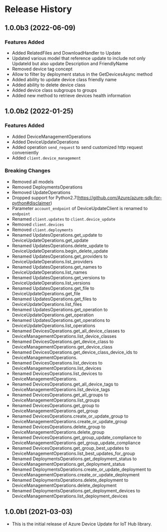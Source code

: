 # Release History

## 1.0.0b3 (2022-06-09)

### Features Added
- Added RelatedFiles and DownloadHandler to Update
- Updated various model that reference update to include not only UpdateId but also update Description and FriendlyName
- Removed device tag concept
- Allow to filter by deployment status in the GetDevicesAsync method
- Added ability to update device class friendly name
- Added ability to delete device class
- Added device class subgroups to groups
- Added new method to retrieve devices health information

## 1.0.0b2 (2022-01-25)

### Features Added
    
  - Added DeviceManagementOperations
  - Added DeviceUpdateOperations
  - Added operation `send_request` to send customized http request conveniently
  - Added `client.device_management`

### Breaking Changes

  - Removed all models
  - Removed DeploymentsOperations
  - Removed UpdateOperations
  - Dropped support for Python2.7(https://github.com/Azure/azure-sdk-for-python#disclaimer)
  - Parameter `account_endpoint` of DeviceUpdateClient is renamed to `endpoint`
  - Renamed `client.updates` to `client.device_update`
  - Removed `client.devices`
  - Removed `client.deployments`
  - Renamed UpdatesOperations.get_update to DeviceUpdateOperations.get_update
  - Renamed UpdatesOperations.delete_update to DeviceUpdateOperations.begin_delete_update
  - Renamed UpdatesOperations.get_providers to DeviceUpdateOperations.list_providers
  - Renamed UpdatesOperations.get_names to DeviceUpdateOperations.list_names
  - Renamed UpdatesOperations.get_versions to DeviceUpdateOperations.list_versions
  - Renamed UpdatesOperations.get_file to DeviceUpdateOperations.get_file
  - Renamed UpdatesOperations.get_files to DeviceUpdateOperations.list_files
  - Renamed UpdatesOperations.get_operation to DeviceUpdateOperations.get_operation
  - Renamed UpdatesOperations.get_operations to DeviceUpdateOperations.list_operations
  - Renamed DevicesOperations.get_all_device_classes to DeviceManagementOperations.list_device_classes
  - Renamed DevicesOperations.get_device_class to DeviceManagementOperations.get_device_class
  - Renamed DevicesOperations.get_device_class_device_ids to DeviceManagementOperations.
  - Renamed DevicesOperations.list_devices to DeviceManagementOperations.list_devices
  - Renamed DevicesOperations.list_devices to DeviceManagementOperations.
  - Renamed DevicesOperations.get_all_device_tags to DeviceManagementOperations.list_device_tags
  - Renamed DevicesOperations.get_all_groups to DeviceManagementOperations.list_groups
  - Renamed DevicesOperations.get_group to DeviceManagementOperations.get_group
  - Renamed DevicesOperations.create_or_update_group to DeviceManagementOperations.create_or_update_group
  - Renamed DevicesOperations.delete_group to DeviceManagementOperations.delete_group
  - Renamed DevicesOperations.get_group_update_compliance to DeviceManagementOperations.get_group_update_compliance
  - Renamed DevicesOperations.get_group_best_updates to DeviceManagementOperations.list_best_updates_for_group
  - Renamed DeploymentsOperations.get_deployment_status to DeviceManagementOperations.get_deployment_status
  - Renamed DeploymentsOperations.create_or_update_deployment to DeviceManagementOperations.create_or_update_deployment
  - Renamed DeploymentsOperations.delete_deployment to DeviceManagementOperations.delete_deployment
  - Renamed DeploymentsOperations.get_deployment_devices to DeviceManagementOperations.list_deployment_devices

  
## 1.0.0b1 (2021-03-03)
* This is the initial release of Azure Device Update for IoT Hub library. 
